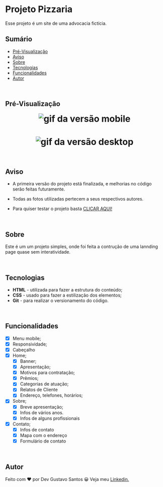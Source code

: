 # Projeto Pizzaria

Esse projeto é um site de uma advocacia fictícia.

## Sumário
- [Pré-Visualização](#pré-visualização)
- [Aviso](#aviso)
- [Sobre](#sobre)
- [Tecnologias](#tecnologias)
- [Funcionalidades](#funcionalidades)
- [Autor](#autor)

</br>

## Pré-Visualização
<h1 align="center" style="max-width: 412px; margin: auto;">
    <img src="imagens/gifs/mobile-version.gif" alt="gif da versão mobile">
</h1>

<h1 align="center">
    <img src="imagens/gifs/desktop-version.gif" alt="gif da versão desktop">
</h1>

</br>

## Aviso

- A primeira versão do projeto está finalizada, e melhorias no código serão feitas futuramente.

- Todas as fotos utilizadas pertecem a seus respectivos autores.

- Para quiser testar o projeto basta [CLICAR AQUI!](https://devgustavosantos.github.io/advocacia)

</br>

## Sobre

Este é um um projeto simples, onde foi feita a contrução de uma lannding page quase sem interatividade.

</br>

## Tecnologias

- **HTML** - utilizada para fazer a estrutura do conteúdo;
- **CSS** - usado para fazer a estilização dos elementos;
- **Git** - para realizar o versionamento do código.

</br>

## Funcionalidades
- [x] Menu mobile;
- [x] Responsividade;
- [x] Cabeçalho
- [x] Home;
   - [x] Banner;
   - [x] Apresentação;
   - [x] Motivos para contratação;
   - [x] Prêmios;
   - [x] Categorias de atuação;
   - [x] Relatos de Cliente
   - [x] Endereço, telefones, horários;
- [x] Sobre;
   - [x] Breve apresentação;
   - [x] Infos de vários anos.
   - [x] Infos de alguns profissionais
- [x] Contato;
   - [x] Infos de contato
   - [x] Mapa com o endereço
   - [x] Formulário de contato

</br>

## Autor

Feito com ❤ por Dev Gustavo Santos 😀 Veja meu [Linkedin.](https://www.linkedin.com/in/devgustavosantos/)